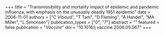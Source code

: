 +++
title = "Transmissibility and mortality impact of epidemic and pandemic influenza, with emphasis on the unusually deadly 1951 epidemic"
date = 2006-11-01
authors = ["C Viboud", "T Tam", "D Fleming", "A Handel", "MA Miller", "L Simonsen"]
publication_types = ["0", "7"]
abstract = ""
featured = false
publication = "*Vaccine*"
doi = "10.1016/j.vaccine.2006.05.067"
+++

